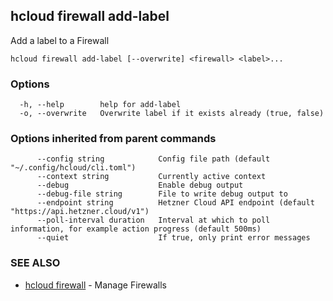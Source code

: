 ## hcloud firewall add-label

Add a label to a Firewall

```
hcloud firewall add-label [--overwrite] <firewall> <label>...
```

### Options

```
  -h, --help        help for add-label
  -o, --overwrite   Overwrite label if it exists already (true, false)
```

### Options inherited from parent commands

```
      --config string            Config file path (default "~/.config/hcloud/cli.toml")
      --context string           Currently active context
      --debug                    Enable debug output
      --debug-file string        File to write debug output to
      --endpoint string          Hetzner Cloud API endpoint (default "https://api.hetzner.cloud/v1")
      --poll-interval duration   Interval at which to poll information, for example action progress (default 500ms)
      --quiet                    If true, only print error messages
```

### SEE ALSO

* [hcloud firewall](hcloud_firewall.md)	 - Manage Firewalls
